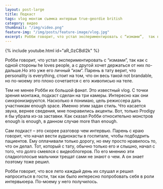 ```yaml
---
layout: post-large
title: Подкаст
tags: vlog монтаж съемка интервью true-geordie british
category: видео
thumbnail: "/img/video.png"
feature-img: "/img/posts/feature-image/vlog.jpg"
excerpt: Робби говорит, что устал экспериментировать с “измами”,  так как с одной стороны he loves people, а с другой хочет держаться от них по-дальше. 
---
```



{% include youtube.html id="aR_0zCBdI2k" %}

Робби говорит, что устал экспериментировать с “измами”,  так как с одной стороны he loves people, а с другой хочет держаться от них по-дальше.Но это уже его личный “изм”. Парень в тату верит, что personality is everything, стоит на том, что он весь такой not brandable, но по-моему это плохо сочетается с его живописью на теле. 
<!-- Дальше -->
Тем не менее Робби их большой фанат. Это известный vlog. С точки зрения монтажа, подкаст сделан на три камеры. Интересно как они синхронизируются. Насколько я понимаю, цель режиссера  дать участникам enough space. Именно этим задан стиль. Что касается звука, вернее сведения, мне понравились акценты. Вот, только Prodigy я бы убрала из-за заставки. Как сказал Робби относительно монстров enough is enough, в данном случае more than enough.



Сам подкаст – это скорее разговор чем интервью. Парень с краю говорит, что начал вести аудиокасты в госпитале, чтобы подбодрить пациентов. Ему оплачивали только дорогу, но ему просто нравилось то, что он делал. Тот, который с тату, обычно только его и слышно, начал с того, что долго смеялся с видеоблогеров. По его мнению эти сладкоголосые мальчики трещат сами не знают о чем. А он знает поэтому тоже решил.

Робби говорит, что все лето каждый день их слушал и решил напроситься в гости, так как было интересно попробовать себя в роли интервьюера. По-моему у него получилось.
